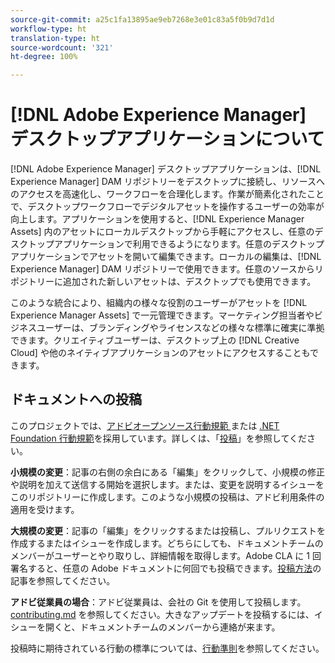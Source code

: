 ```yaml
---
source-git-commit: a25c1fa13895ae9eb7268e3e01c83a5f0b9d7d1d
workflow-type: ht
translation-type: ht
source-wordcount: '321'
ht-degree: 100%

---
```

# [!DNL Adobe Experience Manager] デスクトップアプリケーションについて

[!DNL Adobe Experience Manager] デスクトップアプリケーションは、[!DNL Experience Manager] DAM リポジトリーをデスクトップに接続し、リソースへのアクセスを高速化し、ワークフローを合理化します。作業が簡素化されたことで、デスクトップワークフローでデジタルアセットを操作するユーザーの効率が向上します。アプリケーションを使用すると、[!DNL Experience Manager Assets] 内のアセットにローカルデスクトップから手軽にアクセスし、任意のデスクトップアプリケーションで利用できるようになります。任意のデスクトップアプリケーションでアセットを開いて編集できます。ローカルの編集は、[!DNL Experience Manager] DAM リポジトリーで使用できます。任意のソースからリポジトリーに追加された新しいアセットは、デスクトップでも使用できます。

このような統合により、組織内の様々な役割のユーザーがアセットを [!DNL Experience Manager Assets] で一元管理できます。マーケティング担当者やビジネスユーザーは、ブランディングやライセンスなどの様々な標準に確実に準拠できます。クリエイティブユーザーは、デスクトップ上の [!DNL Creative Cloud] や他のネイティブアプリケーションのアセットにアクセスすることもできます。

## ドキュメントへの投稿

このプロジェクトでは、[アドビオープンソース行動規範 ](code-of-conduct.md) または [.NET Foundation 行動規範](https://dotnetfoundation.org/code-of-conduct)を採用しています。詳しくは、「[投稿](contributing.md)」を参照してください。

**小規模の変更**：記事の右側の余白にある「編集」をクリックして、小規模の修正や説明を加えて送信する開始を選択します。または、変更を説明するイシューをこのリポジトリーに作成します。このような小規模の投稿は、アドビ利用条件の適用を受けます。

**大規模の変更**：記事の「編集」をクリックするまたは投稿し、プルリクエストを作成するまたはイシューを作成します。どちらにしても、ドキュメントチームのメンバーがユーザーとやり取りし、詳細情報を取得します。Adobe CLA に 1 回署名すると、任意の Adobe ドキュメントに何回でも投稿できます。[投稿方法](contributing.md)の記事を参照してください。

**アドビ従業員の場合**：アドビ従業員は、会社の Git を使用して投稿します。[contributing.md](contributing.md) を参照してください。大きなアップデートを投稿するには、イシューを開くと、ドキュメントチームのメンバーから連絡が来ます。

投稿時に期待されている行動の標準については、[行動準則](code-of-conduct.md)を参照してください。
